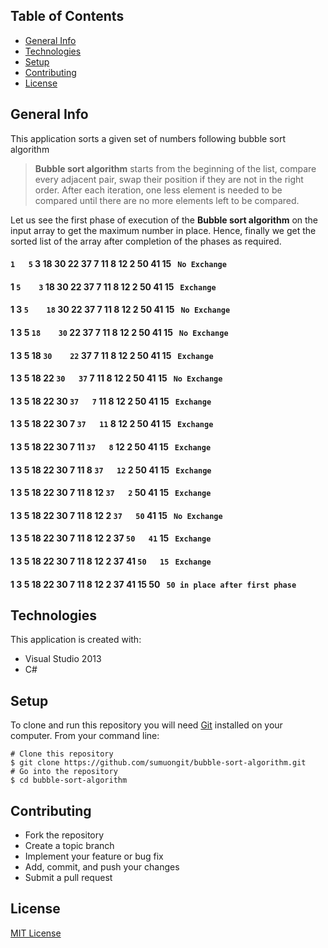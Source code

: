 ## Table of Contents
* [General Info](#general-info)
* [Technologies](#technologies)
* [Setup](#setup)
* [Contributing](#contributing)
* [License](#license)

## General Info
This application sorts a given set of numbers following bubble sort algorithm

>**Bubble sort algorithm** starts from the beginning of the list, compare every adjacent pair, swap their position if they are not in the right order. After each iteration, one less element is needed to be compared until there are no more elements left to be compared.

Let us see the first phase of execution of the **Bubble sort algorithm** on the input array to get the maximum number in place. Hence, finally we get the sorted list of the array after completion of the phases as required.

#### `1   5`   3    18    30    22   37   7    11   8    12   2    50   41   15&nbsp;&nbsp;&nbsp;`No Exchange`<br/>
#### 1  `5    3`   18    30    22   37   7    11   8    12   2    50   41   15&nbsp;&nbsp;&nbsp;`Exchange`<br/>
#### 1   3   `5    18`   30    22   37   7    11   8    12   2    50   41   15&nbsp;&nbsp;&nbsp;`No Exchange`<br/>
#### 1   3    5   `18    30`   22   37   7    11   8    12   2    50   41   15&nbsp;&nbsp;&nbsp;`No Exchange`<br/>
#### 1   3    5    18   `30    22`  37   7    11   8    12   2    50   41   15&nbsp;&nbsp;&nbsp;`Exchange`<br/>
#### 1   3    5    18    22   `30   37`  7    11   8    12   2    50   41   15&nbsp;&nbsp;&nbsp;`No Exchange`<br/>
#### 1   3    5    18    22    30  `37   7`   11   8    12   2    50   41   15&nbsp;&nbsp;&nbsp;`Exchange`<br/>
#### 1   3    5    18    22    30   7   `37   11`  8    12   2    50   41   15&nbsp;&nbsp;&nbsp;`Exchange`<br/>
#### 1   3    5    18    22    30   7    11  `37   8`   12   2    50   41   15&nbsp;&nbsp;&nbsp;`Exchange`<br/>
#### 1   3    5    18    22    30   7    11   8   `37   12`  2    50   41   15&nbsp;&nbsp;&nbsp;`Exchange`<br/>
#### 1   3    5    18    22    30   7    11   8    12  `37   2`   50   41   15&nbsp;&nbsp;&nbsp;`Exchange`<br/>
#### 1   3    5    18    22    30   7    11   8    12   2   `37   50`  41   15&nbsp;&nbsp;&nbsp;`No Exchange`<br/>
#### 1   3    5    18    22    30   7    11   8    12   2    37  `50   41`  15&nbsp;&nbsp;&nbsp;`Exchange`<br/>
#### 1   3    5    18    22    30   7    11   8    12   2    37   41  `50   15`&nbsp;&nbsp;&nbsp;`Exchange`<br/>
#### 1   3    5    18    22    30   7    11   8    12   2    37   41   15   50&nbsp;&nbsp;&nbsp;`50 in place after first phase`

## Technologies
This application is created with:
* Visual Studio 2013
* C# 
	
## Setup
To clone and run this repository you will need [Git](https://git-scm.com/) installed on your computer. From your command line:

```
# Clone this repository
$ git clone https://github.com/sumuongit/bubble-sort-algorithm.git
# Go into the repository
$ cd bubble-sort-algorithm
```

## Contributing
* Fork the repository
* Create a topic branch
* Implement your feature or bug fix
* Add, commit, and push your changes
* Submit a pull request

## License
[MIT License](https://github.com/sumuongit/bubble-sort-algorithm/blob/master/LICENSE)

